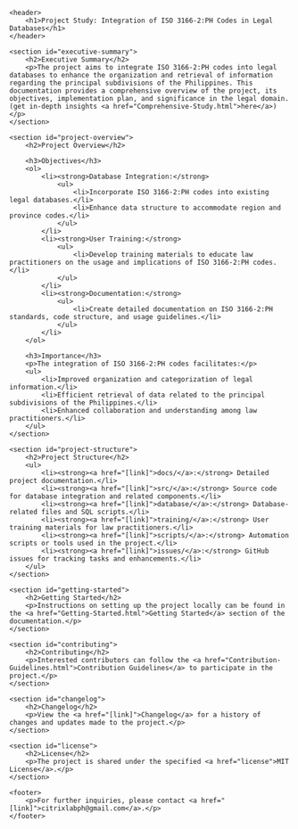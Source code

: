 <html lang="en">

<head>
    <meta charset="UTF-8">
    <meta name="viewport" content="width=device-width, initial-scale=1.0">
    <title>Project Study: ISO 3166-2:PH Integration</title>
</head>

<body>

    <header>
        <h1>Project Study: Integration of ISO 3166-2:PH Codes in Legal Databases</h1>
    </header>

    <section id="executive-summary">
        <h2>Executive Summary</h2>
        <p>The project aims to integrate ISO 3166-2:PH codes into legal databases to enhance the organization and retrieval of information regarding the principal subdivisions of the Philippines. This documentation provides a comprehensive overview of the project, its objectives, implementation plan, and significance in the legal domain. (get in-depth insights <a href="Comprehensive-Study.html">here</a>)</p>
    </section>

    <section id="project-overview">
        <h2>Project Overview</h2>

        <h3>Objectives</h3>
        <ol>
            <li><strong>Database Integration:</strong>
                <ul>
                    <li>Incorporate ISO 3166-2:PH codes into existing legal databases.</li>
                    <li>Enhance data structure to accommodate region and province codes.</li>
                </ul>
            </li>
            <li><strong>User Training:</strong>
                <ul>
                    <li>Develop training materials to educate law practitioners on the usage and implications of ISO 3166-2:PH codes.</li>
                </ul>
            </li>
            <li><strong>Documentation:</strong>
                <ul>
                    <li>Create detailed documentation on ISO 3166-2:PH standards, code structure, and usage guidelines.</li>
                </ul>
            </li>
        </ol>

        <h3>Importance</h3>
        <p>The integration of ISO 3166-2:PH codes facilitates:</p>
        <ul>
            <li>Improved organization and categorization of legal information.</li>
            <li>Efficient retrieval of data related to the principal subdivisions of the Philippines.</li>
            <li>Enhanced collaboration and understanding among law practitioners.</li>
        </ul>
    </section>

    <section id="project-structure">
        <h2>Project Structure</h2>
        <ul>
            <li><strong><a href="[link]">docs/</a>:</strong> Detailed project documentation.</li>
            <li><strong><a href="[link]">src/</a>:</strong> Source code for database integration and related components.</li>
            <li><strong><a href="[link]">database/</a>:</strong> Database-related files and SQL scripts.</li>
            <li><strong><a href="[link]">training/</a>:</strong> User training materials for law practitioners.</li>
            <li><strong><a href="[link]">scripts/</a>:</strong> Automation scripts or tools used in the project.</li>
            <li><strong><a href="[link]">issues/</a>:</strong> GitHub issues for tracking tasks and enhancements.</li>
        </ul>
    </section>

    <section id="getting-started">
        <h2>Getting Started</h2>
        <p>Instructions on setting up the project locally can be found in the <a href="Getting-Started.html">Getting Started</a> section of the documentation.</p>
    </section>

    <section id="contributing">
        <h2>Contributing</h2>
        <p>Interested contributors can follow the <a href="Contribution-Guidelines.html">Contribution Guidelines</a> to participate in the project.</p>
    </section>

    <section id="changelog">
        <h2>Changelog</h2>
        <p>View the <a href="[link]">Changelog</a> for a history of changes and updates made to the project.</p>
    </section>

    <section id="license">
        <h2>License</h2>
        <p>The project is shared under the specified <a href="license">MIT License</a>.</p>
    </section>

    <footer>
        <p>For further inquiries, please contact <a href="[link]">citrixlabph@gmail.com</a>.</p>
    </footer>

</body>

</html>

